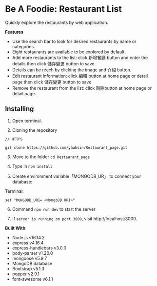 
# Be A Foodie: Restaurant List

  

Quickly explore the restaurants by web application.

**Features**

 - Use the search bar to look for desired restaurants by name or categories.
 -  Eight restaurants are available to be explored by default.
 - Add more restaurants to the list: click 新增餐廳 button and enter the details then click 儲存變更 button to save.
 - Details can be reach by clicking the image and 介紹 button.
 - Edit restaurant information: click 編輯 button at home page or detail page then click 儲存變更 button to save.
 - Remove the restaurant from the list: click 刪除button at home page or detail page.

<!-- ![Homepage](請輸入網址) -->


## Installing

  

1. Open terminal.

2. Cloning the repository

```shell
// HTTPS

git clone https://github.com/yaahsin/Restaurant_page.git

```

3. Move to the folder `cd Restaurant_page`

4. Type in `npm install`

5. Create environment variable「MONGODB_UR」 to connect your database:

Terminal: 
```shell
set "MONGODB_URI= <MongoDB URI>"
```

6. Command `npm run dev`  to start the server

7. If `server is running on port 3000`, visit http://localhost:3000.

**Built With**
- Node.js v16.14.2
- express v4.16.4
- express-handlebars v3.0.0
- body-parser v1.20.0
- mongoose v5.9.7
- MongoDB database
- Bootstrap v5.1.3
- popper v2.9.1
- font-awesome v6.1.1